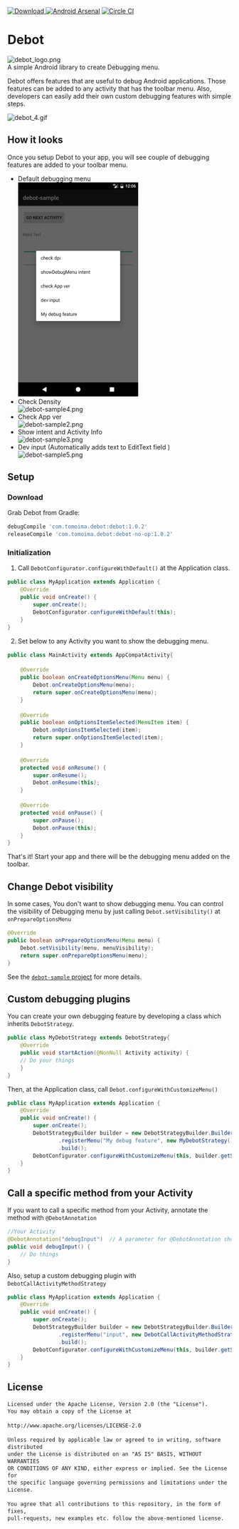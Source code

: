 [ ![Download](https://api.bintray.com/packages/tomoima525/maven/debot/images/download.svg) ](https://bintray.com/tomoima525/maven/debot/_latestVersion)
[![Android Arsenal](https://img.shields.io/badge/Android%20Arsenal-Debot-green.svg?style=flat)](https://android-arsenal.com/details/1/2562)
[![Circle CI](https://circleci.com/gh/tomoima525/debot.svg?style=svg)](https://circleci.com/gh/tomoima525/debot)
# Debot
![debot_logo.png](art/debot_logo.png)  
A simple Android library to create Debugging menu.

Debot offers features that are useful to debug Android applications. Those features can be added to any activity that has the toolbar menu. Also, developers can easily add their own custom debugging features with simple steps.

![debot_4.gif](art/debot_4.gif)

## How it looks
Once you setup Debot to your app, you will see couple of debugging features are added to your toolbar menu.

* Default debugging menu  
![debot-sample1.png](art/debot-sample1.png)
* Check Density  
![debot-sample4.png](art/debot-sample4.png)
* Check App ver  
![debot-sample2.png](art/debot-sample2.png)
* Show intent and Activity Info  
![debot-sample3.png](art/debot-sample3.png)
* Dev input (Automatically adds text to EditText field )  
![debot-sample5.png](art/debot-sample5.png)


## Setup
### Download
Grab Debot from Gradle:

```groovy
debugCompile 'com.tomoima.debot:debot:1.0.2'
releaseCompile 'com.tomoima.debot:debot-no-op:1.0.2'
```

### Initialization
1. Call `DebotConfigurator.configureWithDefault()` at the Application class.

```java
public class MyApplication extends Application {
    @Override
    public void onCreate() {
        super.onCreate();
        DebotConfigurator.configureWithDefault(this);
    }
}
```

2. Set below to any Activity you want to show the debugging menu.

```java
public class MainActivity extends AppCompatActivity{

    @Override
    public boolean onCreateOptionsMenu(Menu menu) {
        Debot.onCreateOptionsMenu(menu);
        return super.onCreateOptionsMenu(menu);
    }

    @Override
    public boolean onOptionsItemSelected(MenuItem item) {
        Debot.onOptionsItemSelected(item);
        return super.onOptionsItemSelected(item);
    }

    @Override
    protected void onResume() {
        super.onResume();
        Debot.onResume(this);
    }

    @Override
    protected void onPause() {
        super.onPause();
        Debot.onPause(this);
    }
}    
```

That's it! Start your app and there will be the debugging menu added on the toolbar. 

## Change Debot visibility

In some cases, You don't want to show debugging menu. You can control the visibility of Debugging menu by just calling `Debot.setVisibility()` at `onPrepareOptionsMenu`  

```java
@Override
public boolean onPrepareOptionsMenu(Menu menu) {
    Debot.setVisibility(menu, menuVisibility);
    return super.onPrepareOptionsMenu(menu);
}
```


See the [`debot-sample` project](debot-sample) for more details.

## Custom debugging plugins
You can create your own debugging feature by developing a class which inherits `DebotStrategy`.


```java
public class MyDebotStrategy extends DebotStrategy{
    @Override
    public void startAction(@NonNull Activity activity) {
    // Do your things
    }
}
```

Then, at the Application class, call `Debot.configureWithCustomizeMenu()`


```java
public class MyApplication extends Application {
    @Override
    public void onCreate() {
        super.onCreate();
        DebotStrategyBuilder builder = new DebotStrategyBuilder.Builder(context)
                .registerMenu("My debug feature", new MyDebotStrategy())
                .build();
        DebotConfigurator.configureWithCustomizeMenu(this, builder.getStrategyList());
    }
}
```

## Call a specific method from your Activity
If you want to call a specific method from your Activity, annotate the method with `@DebotAnnotation`

```java
//Your Activity
@DebotAnnotation("debugInput")  // A parameter for @DebotAnnotation should be same as the method's name
public void debugInput() {
    // Do things
}

```

Also, setup a custom debugging plugin with `DebotCallActivityMethodStrategy`

```java
public class MyApplication extends Application {
    @Override
    public void onCreate() {
        super.onCreate();
        DebotStrategyBuilder builder = new DebotStrategyBuilder.Builder(context)
                .registerMenu("input", new DebotCallActivityMethodStrategy("debugInput"))
                .build();
        DebotConfigurator.configureWithCustomizeMenu(this, builder.getStrategyList());
    }
}

```

## License

```
Licensed under the Apache License, Version 2.0 (the "License"). 
You may obtain a copy of the License at

http://www.apache.org/licenses/LICENSE-2.0

Unless required by applicable law or agreed to in writing, software distributed
under the License is distributed on an "AS IS" BASIS, WITHOUT WARRANTIES
OR CONDITIONS OF ANY KIND, either express or implied. See the License for
the specific language governing permissions and limitations under the License.

You agree that all contributions to this repository, in the form of fixes, 
pull-requests, new examples etc. follow the above-mentioned license.
```